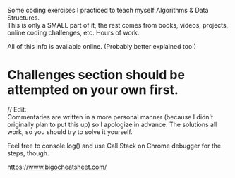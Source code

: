 Some coding exercises I practiced to teach myself Algorithms & Data Structures.  
This is only a SMALL part of it, the rest comes from books, videos, projects, online coding challenges, etc. Hours of work.

All of this info is available online. (Probably better explained too!)

# Challenges section should be attempted on your own first.

// Edit:  
Commentaries are written in a more personal manner (because I didn't originally plan to put this up) so I apologize in advance. The solutions all work, so you should try to solve it yourself.

Feel free to console.log() and use Call Stack on Chrome debugger for the steps, though.

https://www.bigocheatsheet.com/
